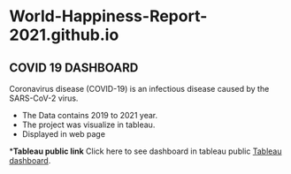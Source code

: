 # World-Happiness-Report-2021.github.io
## COVID 19 DASHBOARD
Coronavirus disease (COVID-19) is an infectious disease caused by the SARS-CoV-2 virus.

* The Data contains 2019 to 2021 year.
* The project was visualize in tableau.
* Displayed in web page

***Tableau public link**
Click here to see dashboard in tableau public [Tableau dashboard](https://public.tableau.com/views/Covid19_16763734827340/Dashboard?:language=en-US&:display_count=n&:origin=viz_share_link).
